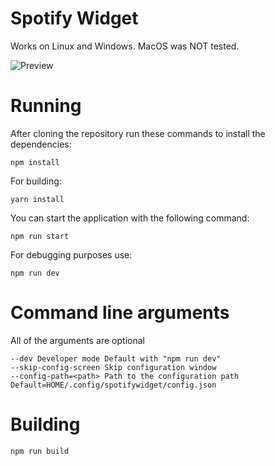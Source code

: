 # Spotify Widget

Works on Linux and Windows.
MacOS was NOT tested.

![Preview](https://i.imgur.com/KYJ3Nes.png)

# Running

After cloning the repository run these commands to install the dependencies:

```
npm install
```

For building:

```
yarn install
```

You can start the application with the following command:

```
npm run start
```

For debugging purposes use:

```
npm run dev
```

# Command line arguments

All of the arguments are optional
```
--dev Developer mode Default with "npm run dev"
--skip-config-screen Skip configuration window
--config-path=<path> Path to the configuration path Default=HOME/.config/spotifywidget/config.json
```

# Building

```
npm run build
```
